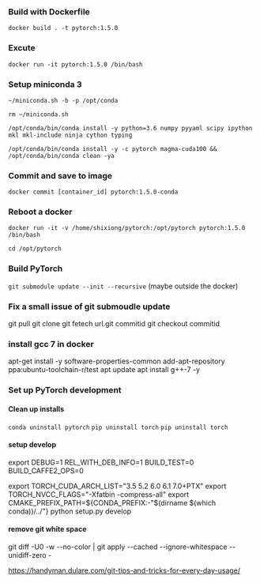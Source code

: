 
### Build with Dockerfile

```docker build . -t pytorch:1.5.0```


### Excute 

```docker run -it pytorch:1.5.0 /bin/bash```


### Setup miniconda 3

```~/miniconda.sh -b -p /opt/conda```


```rm ~/miniconda.sh```

```/opt/conda/bin/conda install -y python=3.6 numpy pyyaml scipy ipython mkl mkl-include ninja cython typing```


```/opt/conda/bin/conda install -y -c pytorch magma-cuda100 &&  /opt/conda/bin/conda clean -ya```


### Commit and save to image 


```docker commit [container_id] pytorch:1.5.0-conda```


### Reboot a docker 

```docker run -it -v /home/shixiong/pytorch:/opt/pytorch pytorch:1.5.0 /bin/bash```

```cd /opt/pytorch```




### Build PyTorch

```git submodule update --init --recursive``` (maybe outside the docker)


### Fix a small issue of git submoudle update

git pull
git clone 
git fetech url.git commitid
git checkout commitid


### install gcc 7 in docker 

apt-get install -y software-properties-common
add-apt-repository ppa:ubuntu-toolchain-r/test
apt update
apt install g++-7 -y

### Set up PyTorch development 


#### Clean up installs
```conda uninstall pytorch```
```pip uninstall torch```
```pip uninstall torch```

#### setup develop
export DEBUG=1 REL_WITH_DEB_INFO=1 BUILD_TEST=0 BUILD_CAFFE2_OPS=0

export TORCH_CUDA_ARCH_LIST="3.5 5.2 6.0 6.1 7.0+PTX" 
export TORCH_NVCC_FLAGS="-Xfatbin -compress-all" 
export CMAKE_PREFIX_PATH=${CONDA_PREFIX:-"$(dirname $(which conda))/../"}
python setup.py develop


#### remove git white space 

git diff -U0 -w --no-color | git apply --cached --ignore-whitespace --unidiff-zero -

https://handyman.dulare.com/git-tips-and-tricks-for-every-day-usage/













